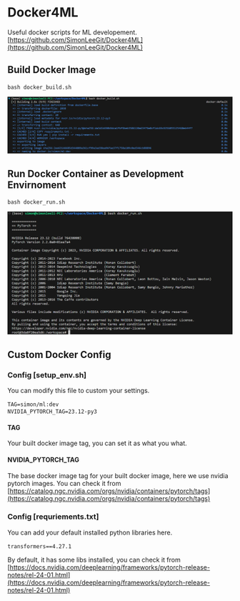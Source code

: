 # Docker4ML
Useful docker scripts for ML developement.
[https://github.com/SimonLeeGit/Docker4ML](https://github.com/SimonLeeGit/Docker4ML)

## Build Docker Image

```
bash docker_build.sh
```

![build_docker](build_docker.png)


## Run Docker Container as Development Envirnoment

```
bash docker_run.sh
```

![run_docker](run_docker.png)


## Custom Docker Config

### Config [setup_env.sh]
You can modify this file to custom your settings.

```
TAG=simon/ml:dev
NVIDIA_PYTORCH_TAG=23.12-py3
```

#### TAG
Your built docker image tag, you can set it as what you what.

#### NVIDIA_PYTORCH_TAG
The base docker image tag for your built docker image, here we use nvidia pytorch images.
You can check it from [https://catalog.ngc.nvidia.com/orgs/nvidia/containers/pytorch/tags](https://catalog.ngc.nvidia.com/orgs/nvidia/containers/pytorch/tags)


### Config [requriements.txt]

You can add your default installed python libraries here.

```
transformers==4.27.1
```

By default, it has some libs installed, you can check it from [https://docs.nvidia.com/deeplearning/frameworks/pytorch-release-notes/rel-24-01.html](https://docs.nvidia.com/deeplearning/frameworks/pytorch-release-notes/rel-24-01.html)
